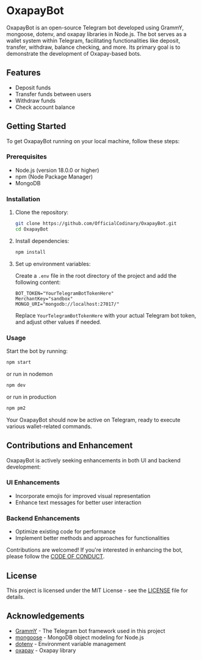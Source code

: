 # OxapayBot

OxapayBot is an open-source Telegram bot developed using GrammY, mongoose, dotenv, and oxapay libraries in Node.js. The bot serves as a wallet system within Telegram, facilitating functionalities like deposit, transfer, withdraw, balance checking, and more. Its primary goal is to demonstrate the development of Oxapay-based bots.

## Features

- Deposit funds
- Transfer funds between users
- Withdraw funds
- Check account balance

## Getting Started

To get OxapayBot running on your local machine, follow these steps:

### Prerequisites

- Node.js (version 18.0.0 or higher)
- npm (Node Package Manager)
- MongoDB

### Installation

1. Clone the repository:

    ```bash
    git clone https://github.com/OfficialCodinary/OxapayBot.git
    cd OxapayBot
    ```

2. Install dependencies:

    ```bash
    npm install
    ```

3. Set up environment variables:

    Create a `.env` file in the root directory of the project and add the following content:

    ```env
    BOT_TOKEN="YourTelegramBotTokenHere"
    MerchantKey="sandbox"
    MONGO_URI="mongodb://localhost:27017/"
    ```

    Replace `YourTelegramBotTokenHere` with your actual Telegram bot token, and adjust other values if needed.

### Usage

Start the bot by running:

```bash
npm start 
```
or run in nodemon
```bash
npm dev
```
or run in production
```bash
npm pm2
```
Your OxapayBot should now be active on Telegram, ready to execute various wallet-related commands.

## Contributions and Enhancement

OxapayBot is actively seeking enhancements in both UI and backend development:

### UI Enhancements

- Incorporate emojis for improved visual representation
- Enhance text messages for better user interaction

### Backend Enhancements

- Optimize existing code for performance
- Implement better methods and approaches for functionalities

Contributions are welcomed! If you're interested in enhancing the bot, please follow the [CODE OF CONDUCT](CODE_OF_CONDUCT).

## License

This project is licensed under the MIT License - see the [LICENSE](LICENSE) file for details.

## Acknowledgements

- [GrammY](https://grammy.dev/) - The Telegram bot framework used in this project
- [mongoose](https://mongoosejs.com/) - MongoDB object modeling for Node.js
- [dotenv](https://npmjs.com/package/dotenv) - Environment variable management
- [oxapay](https://npmjs.com/package/oxapay) - Oxapay library
